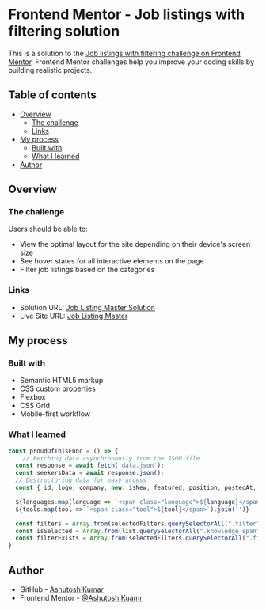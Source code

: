 # Frontend Mentor - Job listings with filtering solution

This is a solution to the [Job listings with filtering challenge on Frontend Mentor](https://www.frontendmentor.io/solutions/job-listing-master-xohar8YyMA). Frontend Mentor challenges help you improve your coding skills by building realistic projects. 

## Table of contents

- [Overview](#overview)
  - [The challenge](#the-challenge)
  - [Links](#links)
- [My process](#my-process)
  - [Built with](#built-with)
  - [What I learned](#what-i-learned)
- [Author](#author)

## Overview

### The challenge

Users should be able to:

- View the optimal layout for the site depending on their device's screen size
- See hover states for all interactive elements on the page
- Filter job listings based on the categories

### Links

- Solution URL: [Job Listing Master Solution](https://github.com/Developer-Ashutosh/Job-Listing-Master)
- Live Site URL: [Job Listing Master](https://developer-ashutosh.github.io/Job-Listing-Master/)

## My process

### Built with

- Semantic HTML5 markup
- CSS custom properties
- Flexbox
- CSS Grid
- Mobile-first workflow

### What I learned

```js
const proudOfThisFunc = () => {
    // Fetching data asynchronously from the JSON file
  const response = await fetch('data.json');
  const seekersData = await response.json();
  // Destructuring data for easy access
  const { id, logo, company, new: isNew, featured, position, postedAt, contract, location, role, level, languages, tools } = data;

  ${languages.map(language => `<span class="language">${language}</span>`).join('')}
  ${tools.map(tool => `<span class="tool">${tool}</span>`).join('')}

  const filters = Array.from(selectedFilters.querySelectorAll(".filter")).map(filter => filter.querySelector("span").textContent);
  const isSelected = Array.from(list.querySelectorAll(".knowledge span")).some(e => e.textContent == filter);
  const filterExists = Array.from(selectedFilters.querySelectorAll(".filter")).some(e => e.querySelector("span").textContent == filter.textContent);
}
```

## Author

- GitHub - [Ashutosh Kumar](https://www.github.com/Developer-Ashutosh/)
- Frontend Mentor - [@Ashutosh Kuamr](https://www.frontendmentor.io/profile/yourusername)
